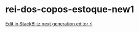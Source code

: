 # rei-dos-copos-estoque-new1

[Edit in StackBlitz next generation editor ⚡️](https://stackblitz.com/~/github.com/kayan-ramos/rei-dos-copos-estoque-new1)